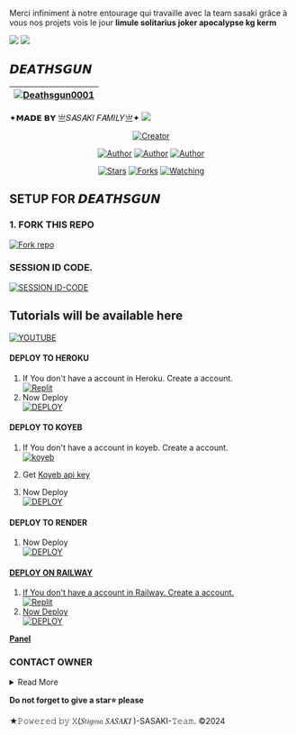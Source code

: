 <p>Merci infiniment à notre entourage qui travaille avec la team sasaki grâce à vous nos projets vois le jour <strong>limule solitarius joker apocalypse kg kerm</strong></p>

<a><img src='https://i.imgur.com/LyHic3i.gif'/></a>
<a><img src='https://i.imgur.com/LyHic3i.gif'/></a>

## 𝘿𝙀𝘼𝙏𝙃𝙎𝙂𝙐𝙉
| [![Deathsgun0001](https://i.imgur.com/JSIcE3I.jpeg)](https://github.com/Deathsgun0001)|
|----|
   ✦𝗠𝗔𝗗𝗘 𝗕𝗬 亗𝑆𝐴𝑆𝐴𝐾𝐼 𝐹𝐴𝑀𝐼𝐿𝑌亗✦
<a><img src='https://i.imgur.com/P8F82MF.gif'/></a>

<p align="center">
<a href="#"><img title="Creator" src="https://img.shields.io/badge/Creator-𝑆𝐼𝐺𝑀𝐴 𝑆𝐴𝑆𝐴𝐾𝐼-blue.svg?style=for-the-badge&logo=github"></a>
<p/>
<p align="center">
<a href="https://github.com/Deathsgun0001"><img title="Author" src="https://img.shields.io/badge/亗𝑆𝐴𝑆𝐴𝐾𝐼 𝐹𝐴𝑀𝐼𝐿𝑌亗-black?style=for-the-badge&logo=Github"></a> <a href="https://chat.whatsapp.com/IdB2EfQiNlKBekQrigN9m9"><img title="Author" src="https://img.shields.io/badge/CHANNEL-black?style=for-the-badge&logo=whatsapp"></a> <a href="https://wa.me/242067274660"><img title="Author" src="https://img.shields.io/badge/CHAT US-black?style=for-the-badge&logo=whatsapp">
<p/>
<p align="center">
<a href="https://github.com/Deathsgun0001/Deasthgun/stargazers/"><img title="Stars" src="https://img.shields.io/github/stars/Deathsgun0001/Deathsgun?color=white&style=flat-square"></a>
<a href="https://github.com/Deathsgun0001/Deasthgun/network/members"><img title="Forks" src="https://img.shields.io/github/forks/Deathsgun0001/Deathsgun?color=yellow&style=flat-square"></a>
<a href="https://github.com/Deathsgun0001/Deasthgun/watchers"><img title="Watching" src="https://img.shields.io/github/watchers/Deathsgun0001/Deasthgun?label=Watchers&color=red&style=flat-square"></a>

## SETUP FOR 𝘿𝙀𝘼𝙏𝙃𝙎𝙂𝙐𝙉

### 1. FORK THIS REPO

<a href='https://github.com/Deathsgun0001/Deathgun/fork' target="_blank"><img alt='Fork repo' src='https://img.shields.io/badge/Fork This Repo-blue?style=for-the-badge&logo=git&logoColor=white'/></a>
<p align="center">

### SESSION ID CODE.

<a href='https://akashi-session-1.onrender.com' target="_blank"><img alt='SESSION ID-CODE' src='https://img.shields.io/badge/SESSION ID-CODE-BLUE?style=for-the-badge&logo=git&logoColor=GREEN'/></a>
<p align="center">

## Tutorials will be available here
 [![YOUTUBE](https://www.youtube.com/@SSK-FAMILYCAMPAGNY)](https://youtu.be)

#### DEPLOY TO HEROKU 

1. If You don't have a account in Heroku. Create a account.
    <br>
<a href='https://heroku.com' target="_blank"><img alt='Replit' src='https://img.shields.io/badge/-Create-black?style=for-the-badge&logo=heroku'/></a>
   <br>
2. Now Deploy
    <br>
<a href='https://heroku.com/deploy?template=https://github.com/Deathsgun0001/Deathgun' target="_blank"><img alt='DEPLOY' src='https://img.shields.io/badge/-DEPLOY-black?style=for-the-badge&logo=heroku'/></a>

#### DEPLOY TO KOYEB 

1. If You don't have a account in koyeb. Create a account.
    <br>
<a href='https://app.koyeb.com/auth/signup' target="_blank"><img alt='koyeb' src='https://img.shields.io/badge/-Create-black?style=for-the-badge&logo=koyeb'/></a>

2. Get [Koyeb api key](https://app.koyeb.com/account/api)

4. Now Deploy
    <br>
<a href='https://app.koyeb.com/services/deploy?type=docker&image=docker.io/stigmasasaki/deathsgun&name=deathsgun&env[SESSION_ID]=&env[BOT_INFO]=𝘿𝙀𝘼𝙏𝙃𝙎𝙂𝙐𝙉;𝘿𝙀𝘼𝙏𝙃𝙎𝙂𝙐𝙉&env[SUDO]=242067284660&env[ANTILINK]=true&env[PORT]=8000&env[KOYEB_API_KEY]=&service_type=worker' target="_blank"><img alt='DEPLOY' src='https://img.shields.io/badge/-DEPLOY-black?style=for-the-badge&logo=koyeb'/></a>

#### DEPLOY TO RENDER 

1. Now Deploy
    <br>
<a href='https://render.com/deploy?repo=https://github.com/Deathsgun0001/Deathgun&env=SESSION_ID,BOT_INFO' target="_blank"><img alt='DEPLOY' src='https://img.shields.io/badge/-DEPLOY-black?style=for-the-badge&logo=render&logoColor=white'/>

#### DEPLOY ON RAILWAY

1. If You don't have a account in Railway. Create a account.
    <br>
<a href='https://railway.app' target="_blank"><img alt='Replit' src='https://img.shields.io/badge/-Create-black?style=for-the-badge&logo=railway'/>
2. Now Deploy
    <br>
<a href='https://railway.app/new/template?template=https://github.com/Deathsgun0001/Deathgun&envs=SESSION_ID,BOT_INFO' target="_blank"><img alt='DEPLOY' src='https://img.shields.io/badge/-DEPLOY-black?style=for-the-badge&logo=railway'/></a>

**[Panel](https://github.com/Deathsgun0001/Deathgun/releases/)**

### CONTACT OWNER

<details close>
<summary>Read More</summary>

<br>


## Do you need help
___
This is the section that provides help. 
- [JOIN GROUP FOR UPDATES](https://chat.whatsapp.com/IdB2EfQiNlKBekQrigN9m9)

* [`STIGMA SASAKI`](https://wa.me/224610303003?text=Hi+Bro+Rayan+Big+Fan😍)
* [`AKASHI SASAKI`](https://wa.me/242067274660?text=Hi+Bro+Giffareno+Big+Fan😍)
* [`ARTHUR SASAKI`](https://wa.me/22898555306?text=Hi+Bro+Giffareno+Big+Fan😍)
 </details>

  **Do not forget to give a star⭐️ please**

★𝙿𝚘𝚠𝚎𝚛𝚎𝚍 𝚋𝚢 𝚇(𝑆𝑡𝑖𝑔𝑚𝑎 𝑆𝐴𝑆𝐴𝐾𝐼 )-SASAKI-𝚃𝚎𝚊𝚖. ©2024

